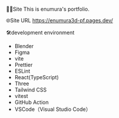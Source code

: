 👨‍💻Site
This is enumura's portfolio.

🌐Site URL
https://enumura3d-pf.pages.dev/

🛠️development environment

- Blender
- Figma
- vite
- Prettier
- ESLint
- React(TypeScript)
- Three
- Tailwind CSS
- vitest
- GitHub Action
- VSCode（Visual Studio Code）
